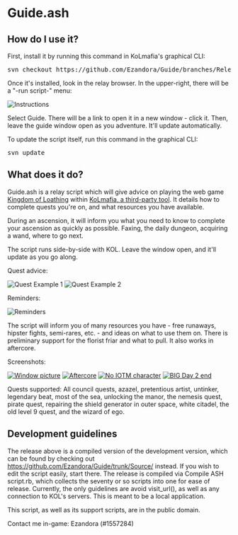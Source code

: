 Guide.ash
=========

How do I use it?
----------------
First, install it by running this command in KoLmafia's graphical CLI:

<pre>
svn checkout https://github.com/Ezandora/Guide/branches/Release/
</pre>

Once it's installed, look in the relay browser. In the upper-right, there will be a "-run script-" menu:

![Instructions](https://raw.github.com/Ezandora/Guide/master/Images/Instructions.png)

Select Guide. There will be a link to open it in a new window - click it.
Then, leave the guide window open as you adventure. It'll update automatically.

To update the script itself, run this command in the graphical CLI:

<pre>
svn update
</pre>

What does it do?
----------------
Guide.ash is a relay script which will give advice on playing the web game [Kingdom of Loathing](http://www.kingdomofloathing.com) within [KoLmafia, a third-party tool](http://kolmafia.sourceforge.net). It details how to complete quests you're on, and what resources you have available.

During an ascension, it will inform you what you need to know to complete your ascension as quickly as possible. Faxing, the daily dungeon, acquiring a wand, where to go next.

The script runs side-by-side with KOL. Leave the window open, and it'll update as you go along.

Quest advice:

![Quest Example 1](https://raw.github.com/Ezandora/Guide/master/Images/Quest%20Example%201.png)
![Quest Example 2](https://raw.github.com/Ezandora/Guide/master/Images/Quest%20Example%202.png)

Reminders:

![Reminders](https://raw.github.com/Ezandora/Guide/master/Images/Reminders.png)

The script will inform you of many resources you have - free runaways, hipster fights, semi-rares, etc. - and ideas on what to use them on.
There is preliminary support for the florist friar and what to pull. It also works in aftercore.

Screenshots:

[![Window picture](https://raw.github.com/Ezandora/Guide/master/Images/Window%20picture%20Small.png)](https://raw.github.com/Ezandora/Guide/master/Images/Window%20picture.png)
[![Aftercore](https://raw.github.com/Ezandora/Guide/master/Images/Aftercore%20Small.png)](https://raw.github.com/Ezandora/Guide/master/Images/Aftercore.png)
[![No IOTM character](https://raw.github.com/Ezandora/Guide/master/Images/No%20IOTM%20character%20Small.png)](https://raw.github.com/Ezandora/Guide/master/Images/No%20IOTM%20character.png)
[![BIG Day 2 end](https://raw.github.com/Ezandora/Guide/master/Images/BIG%20Day%202%20End%20Small.png)](https://raw.github.com/Ezandora/Guide/master/Images/BIG%20Day%202%20End.png)

Quests supported: All council quests, azazel, pretentious artist, untinker, legendary beat, most of the sea, unlocking the manor, the nemesis quest, pirate quest, repairing the shield generator in outer space, white citadel, the old level 9 quest, and the wizard of ego.

Development guidelines
---------------------
The release above is a compiled version of the development version, which can be found by checking out https://github.com/Ezandora/Guide/trunk/Source/ instead. If you wish to edit the script easily, start there.
The release is compiled via Compile ASH script.rb, which collects the seventy or so scripts into one for ease of release.
Currently, the only guidelines are avoid visit_url(), as well as any connection to KOL's servers. This is meant to be a local application.

This script, as well as its support scripts, are in the public domain.

Contact me in-game: Ezandora (#1557284)
